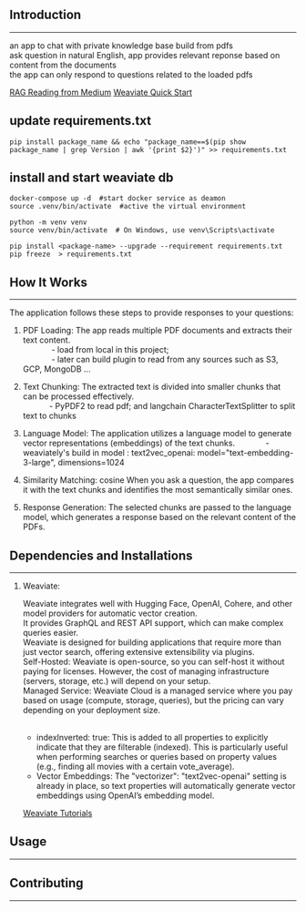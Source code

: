 


## Introduction
------------
an app to chat with private knowledge base build from pdfs <br>
ask question in natural English, app provides relevant reponse based on content from the documents <br>
the app can only respond to questions related to the loaded pdfs

[RAG Reading from Medium](https://medium.com/@florian_algo/list/2334780a5667)
[Weaviate Quick Start](https://weaviate.io/developers/weaviate/quickstart)

## update requirements.txt 
```
pip install package_name && echo "package_name==$(pip show package_name | grep Version | awk '{print $2}')" >> requirements.txt
```


## install and start weaviate db
```
docker-compose up -d  #start docker service as deamon 
source .venv/bin/activate  #active the virtual environment

python -m venv venv
source venv/bin/activate  # On Windows, use venv\Scripts\activate

pip install <package-name> --upgrade --requirement requirements.txt
pip freeze  > requirements.txt

```


## How It Works
------------

The application follows these steps to provide responses to your questions:

1. PDF Loading: The app reads multiple PDF documents and extracts their text content. <br>
   &emsp;&emsp; &emsp; - load from local in this project;  <br>
   &emsp;&emsp; &emsp; - later can build plugin to read from any sources such as S3, GCP, MongoDB ... <br>

2. Text Chunking: The extracted text is divided into smaller chunks that can be processed effectively.<br>
   &emsp;&emsp; &emsp;- PyPDF2 to read pdf; and langchain CharacterTextSplitter to split text to chunks <br>

3. Language Model: The application utilizes a language model to generate vector representations (embeddings) of the text chunks.
   &emsp;&emsp; &emsp; - weaviately's build in model : text2vec_openai: model="text-embedding-3-large",  dimensions=1024  <br>

4. Similarity Matching: cosine When you ask a question, the app compares it with the text chunks and identifies the most semantically similar ones.<br>

5. Response Generation: The selected chunks are passed to the language model, which generates a response based on the relevant content of the PDFs.<br>


## Dependencies and Installations
----------------------------

1. Weaviate: <br>

   Weaviate integrates well with Hugging Face, OpenAI, Cohere, and other model providers for automatic vector creation. <br>
   It provides GraphQL and REST API support, which can make complex queries easier. <br>
   Weaviate is designed for building applications that require more than just vector search, offering extensive extensibility via plugins. <br>
   Self-Hosted: Weaviate is open-source, so you can self-host it without paying for licenses. However, the cost of managing infrastructure (servers, storage, etc.) will depend on your setup. <br>
   Managed Service: Weaviate Cloud is a managed service where you pay based on usage (compute, storage, queries), but the pricing can vary depending on your deployment size. <br>
   <br>
   - indexInverted: true: This is added to all properties to explicitly indicate that they are filterable (indexed). This is particularly useful when performing searches or queries based on property values (e.g., finding all movies with a certain vote_average). <br>
   - Vector Embeddings: The "vectorizer": "text2vec-openai" setting is already in place, so text properties will automatically generate vector embeddings using OpenAI’s embedding model.

   [Weaviate Tutorials](https://weaviate.io/developers/academy/py/zero_to_mvp) <br>
   

## Usage
-----


## Contributing
------------


